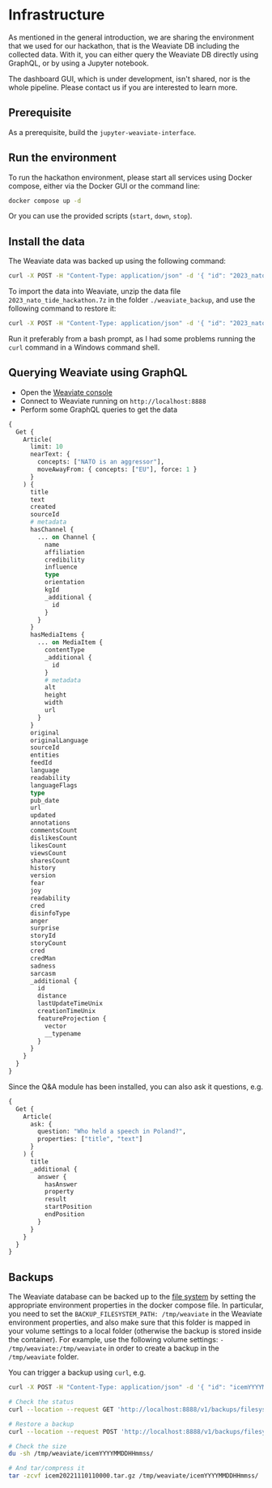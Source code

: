 # Infrastructure

As mentioned in the general introduction, we are sharing the environment that we used for our hackathon, that is the Weaviate DB including the collected data. With it, you can either query the Weaviate DB directly using GraphQL, or by using a Jupyter notebook.

The dashboard GUI, which is under development, isn't shared, nor is the whole pipeline. Please contact us if you are interested to learn more.

## Prerequisite

As a prerequisite, build the `jupyter-weaviate-interface`.

## Run the environment

To run the hackathon environment, please start all services using Docker compose, either via the Docker GUI or the command line:

```bash
docker compose up -d
```

Or you can use the provided scripts (`start`, `down`, `stop`).

## Install the data

The Weaviate data was backed up using the following command:

```bash
curl -X POST -H "Content-Type: application/json" -d '{ "id": "2023_nato_tide_hackathon" }' http://localhost:8888/v1/backups/filesystem
```

To import the data into Weaviate, unzip the data file `2023_nato_tide_hackathon.7z` in the folder `./weaviate_backup`, and use the following command to restore it:

```bash
curl -X POST -H "Content-Type: application/json" -d '{ "id": "2023_nato_tide_hackathon" }' http://localhost:8888/v1/backups/filesystem/2023_nato_tide_hackathon/restore
```

Run it preferably from a bash prompt, as I had some problems running the `curl` command in a Windows command shell.

## Querying Weaviate using GraphQL

- Open the [Weaviate console](http://localhost:8000)
- Connect to Weaviate running on `http://localhost:8888`
- Perform some GraphQL queries to get the data

```graphql
{
  Get {
    Article(
      limit: 10
      nearText: {
        concepts: ["NATO is an aggressor"], 
        moveAwayFrom: { concepts: ["EU"], force: 1 }
      }
    ) {
      title
      text
      created
      sourceId
      # metadata
      hasChannel {
        ... on Channel {
          name
          affiliation
          credibility
          influence
          type
          orientation
          kgId
          _additional {
            id
          }
        }
      }
      hasMediaItems {
        ... on MediaItem {
          contentType
          _additional {
            id
          }
          # metadata
          alt
          height
          width
          url
        }
      }
      original
      originalLanguage
      sourceId
      entities
      feedId
      language
      readability
      languageFlags
      type
      pub_date
      url
      updated
      annotations
      commentsCount
      dislikesCount
      likesCount
      viewsCount
      sharesCount
      history
      version
      fear
      joy
      readability
      cred
      disinfoType
      anger
      surprise
      storyId
      storyCount
      cred
      credMan
      sadness
      sarcasm
      _additional {
        id
        distance
        lastUpdateTimeUnix
        creationTimeUnix
        featureProjection {
          vector
          __typename
        }
      }
    }
  }
}
```

Since the Q&A module has been installed, you can also ask it questions, e.g.

```graphql
{
  Get {
    Article(
      ask: {
        question: "Who held a speech in Poland?", 
        properties: ["title", "text"]
      }
    ) {
      title
      _additional {
        answer {
          hasAnswer
          property
          result
          startPosition
          endPosition
        }
      }
    }
  }
}
```

## Backups

The Weaviate database can be backed up to the [file system](https://weaviate.io/developers/weaviate/current/configuration/backups.html#filesystem) by setting the appropriate environment properties in the docker compose file. In particular, you need to set the `BACKUP_FILESYSTEM_PATH: /tmp/weaviate` in the Weaviate environment properties, and also make sure that this folder is mapped in your volume settings to a local folder (otherwise the backup is stored inside the container). For example, use the following volume settings: `- /tmp/weaviate:/tmp/weaviate` in order to create a backup in the `/tmp/weaviate` folder.

You can trigger a backup using `curl`, e.g.

```bash
curl -X POST -H "Content-Type: application/json" -d '{ "id": "icemYYYYMMDDHHmmss" }' http://localhost:8888/v1/backups/filesystem

# Check the status
curl --location --request GET 'http://localhost:8888/v1/backups/filesystem/icemYYYYMMDDHHmmss'

# Restore a backup
curl --location --request POST 'http://localhost:8888/v1/backups/filesystem/icemYYYYMMDDHHmmss/restore' --header 'Content-Type: application/json' --data-raw '{}'

# Check the size
du -sh /tmp/weaviate/icemYYYYMMDDHHmmss/

# And tar/compress it
tar -zcvf icem20221110110000.tar.gz /tmp/weaviate/icemYYYYMMDDHHmmss/
```
